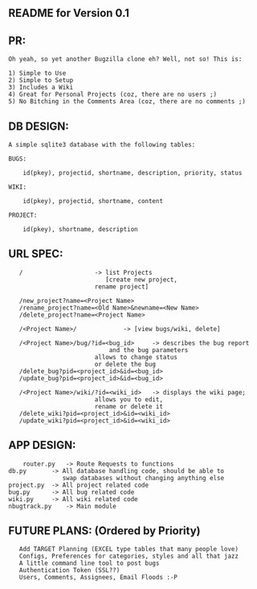
README for Version 0.1
----------------------

## PR: ##

	Oh yeah, so yet another Bugzilla clone eh? Well, not so! This is:

   	1) Simple to Use
   	2) Simple to Setup
   	3) Includes a Wiki
	4) Great for Personal Projects (coz, there are no users ;)
   	5) No Bitching in the Comments Area (coz, there are no comments ;)
   

## DB DESIGN: ##

	A simple sqlite3 database with the following tables:
	  
	BUGS:

		id(pkey), projectid, shortname, description, priority, status

	WIKI:
	
		id(pkey), projectid, shortname, content 

	PROJECT:

		id(pkey), shortname, description


## URL SPEC: ##
       /					-> list Projects
       						   [create new project,
						    rename project]

       /new_project?name=<Project Name> 		
       /rename_project?name=<Old Name>&newname=<New Name>
       /delete_project?name=<Project Name>

       /<Project Name>/				-> [view bugs/wiki, delete] 

       /<Project Name>/bug/?id=<bug_id> 	-> describes the bug report 
       		 			   	    and the bug parameters
						    allows to change status
						    or delete the bug
       /delete_bug?pid=<project_id>&id=<bug_id>	
       /update_bug?pid=<project_id>&id=<bug_id>   

       /<Project Name>/wiki/?id=<wiki_id> 	-> displays the wiki page;
						    allows you to edit,
						    rename or delete it       
       /delete_wiki?pid=<project_id>&id=<wiki_id>	
       /update_wiki?pid=<project_id>&id=<wiki_id>   


## APP DESIGN: ##

        router.py	-> Route Requests to functions
	db.py	  	-> All database handling code, should be able to
		     	   swap databases without changing anything else
	project.py	-> All project related code 
	bug.py		-> All bug related code
	wiki.py		-> All wiki related code	
	nbugtrack.py	-> Main module	

## FUTURE PLANS: (Ordered by Priority) ##

       Add TARGET Planning (EXCEL type tables that many people love)
       Configs, Preferences for categories, styles and all that jazz
       A little command line tool to post bugs
       Authentication Token (SSL??)
       Users, Comments, Assignees, Email Floods :-P
